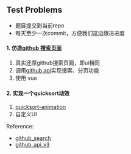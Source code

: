 ## Test Problems

* 题目提交到当前repo
* 每天至少一次commit，方便我们这边跟进进度

#### 1. 仿造[github 搜索页面][github_search]  
  1. 真实还原github搜索页面，即ui相同
  2. 调用[github api][github_api_v3]实现搜索、分页功能
  3. 使用 vue

#### 2. 实现一个quicksort动效

  1. [quicksort-animation][quicksort-animation]
  2. 自定义UI

Reference:
* [github_search][github_search]
* [github_api_v3][github_api_v3]

[github_search]:https://github.com/search?q=git
[github_api_v3]:https://developer.github.com/v3/
[quicksort-animation]:https://www.cnblogs.com/onepixel/p/7674659.html
